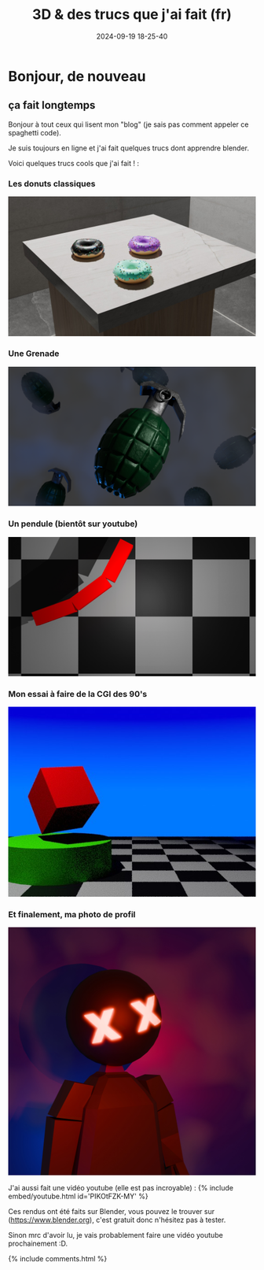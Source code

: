 ﻿---
title: 3D & des trucs que j'ai fait (fr)
date: 2024-09-19 18-25-40
categories: [3D, Youtube]
tags: [Blender, videos]
comments: true
---

# Bonjour, de nouveau
## ça fait longtemps

Bonjour à tout ceux qui lisent mon "blog" (je sais pas comment appeler ce spaghetti code).

Je suis toujours en ligne et j'ai fait quelques trucs dont apprendre blender.

Voici quelques trucs cools que j'ai fait ! :

### Les donuts classiques 

![3 donuts 3d sur une table de quartz](https://raw.githubusercontent.com/deadly-carp/deadly-carp.github.io/main/docs/assets/images/0001.jpg)

### Une Grenade

![Une grenade](https://raw.githubusercontent.com/deadly-carp/deadly-carp.github.io/main/docs/assets/images/grenadeopendenoise2k.png)

### Un pendule (bientôt sur youtube)

![Un pendulum](https://raw.githubusercontent.com/deadly-carp/deadly-carp.github.io/main/docs/assets/images/0007.jpg)

### Mon essai à faire de la CGI des 90's

![De la CGI qui ressemble à celle des années 90](https://raw.githubusercontent.com/deadly-carp/deadly-carp.github.io/main/docs/assets/images/attemptat90scgi.jpg)

### Et finalement, ma photo de profil

![Ma photo de profil](https://raw.githubusercontent.com/deadly-carp/deadly-carp.github.io/main/docs/assets/images/Deadly_Carpv2GLARE2024under4mb.jpg)

J'ai aussi fait une vidéo youtube (elle est pas incroyable) :
{% include embed/youtube.html id='PIKOtFZK-MY' %}

Ces rendus ont été faits sur Blender, vous pouvez le trouver sur (https://www.blender.org), c'est gratuit donc n'hésitez pas à tester.

Sinon mrc d'avoir lu, je vais probablement faire une vidéo youtube prochainement :D.

{% include comments.html %}

